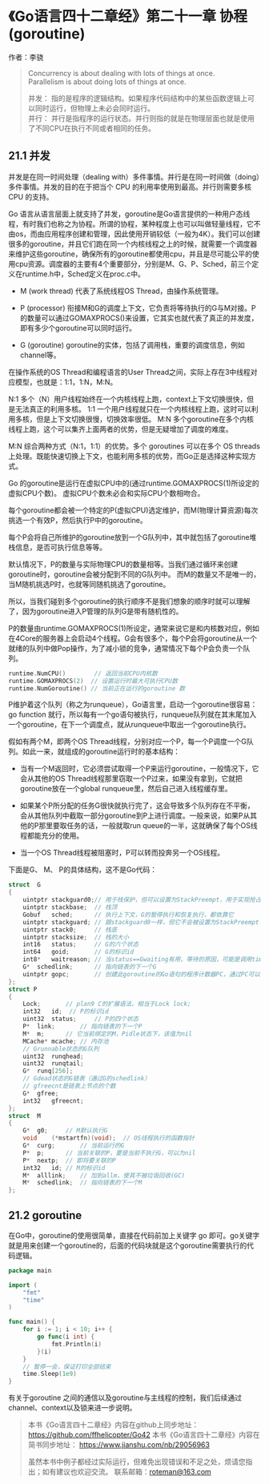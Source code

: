 # 《Go语言四十二章经》第二十一章 协程(goroutine)

作者：李骁

>Concurrency is about dealing with lots of things at once. <br>
>Parallelism is about doing lots of things at once.<br>
>
>并发： 指的是程序的逻辑结构。如果程序代码结构中的某些函数逻辑上可以同时运行，但物理上未必会同时运行。<br>
>并行： 并行是指程序的运行状态。并行则指的就是在物理层面也就是使用了不同CPU在执行不同或者相同的任务。

## 21.1 并发

并发是在同一时间处理（dealing with）多件事情。并行是在同一时间做（doing）多件事情。并发的目的在于把当个 CPU 的利用率使用到最高。并行则需要多核 CPU 的支持。

Go 语言从语言层面上就支持了并发，goroutine是Go语言提供的一种用户态线程，有时我们也称之为协程。所谓的协程，某种程度上也可以叫做轻量线程，它不由os，而由应用程序创建和管理，因此使用开销较低（一般为4K）。我们可以创建很多的goroutine，并且它们跑在同一个内核线程之上的时候，就需要一个调度器来维护这些goroutine，确保所有的goroutine都使用cpu，并且是尽可能公平的使用cpu资源。调度器的主要有4个重要部分，分别是M、G、P、Sched，前三个定义在runtime.h中，Sched定义在proc.c中。

* M (work thread) 代表了系统线程OS Thread，由操作系统管理。

* P (processor)    衔接M和G的调度上下文，它负责将等待执行的G与M对接。P的数量可以通过GOMAXPROCS()来设置，它其实也就代表了真正的并发度，即有多少个goroutine可以同时运行。

* G (goroutine)    goroutine的实体，包括了调用栈，重要的调度信息，例如channel等。

在操作系统的OS Thread和编程语言的User Thread之间，实际上存在3中线程对应模型，也就是：1:1，1:N，M:N。

N:1 多个（N）用户线程始终在一个内核线程上跑，context上下文切换很快，但是无法真正的利用多核。 
1:1 一个用户线程就只在一个内核线程上跑，这时可以利用多核，但是上下文切换很慢，切换效率很低。 
M:N 多个goroutine在多个内核线程上跑，这个可以集齐上面两者的优势，但是无疑增加了调度的难度。

M:N 综合两种方式（N:1，1:1）的优势。多个 goroutines 可以在多个 OS threads 上处理。既能快速切换上下文，也能利用多核的优势，而Go正是选择这种实现方式。

Go 的goroutine是运行在虚拟CPU中的(通过runtime.GOMAXPROCS(1)所设定的虚拟CPU个数)。 虚拟CPU个数未必会和实际CPU个数相吻合。

每个goroutine都会被一个特定的P(虚拟CPU)选定维护，而M(物理计算资源)每次挑选一个有效P，然后执行P中的goroutine。

每个P会将自己所维护的goroutine放到一个G队列中，其中就包括了goroutine堆栈信息，是否可执行信息等等。

默认情况下，P的数量与实际物理CPU的数量相等。当我们通过循环来创建goroutine时，goroutine会被分配到不同的G队列中。 而M的数量又不是唯一的，当M随机挑选P时，也就等同随机挑选了goroutine。

所以，当我们碰到多个goroutine的执行顺序不是我们想象的顺序时就可以理解了，因为goroutine进入P管理的队列G是带有随机性的。

P的数量由runtime.GOMAXPROCS(1)所设定，通常来说它是和内核数对应，例如在4Core的服务器上会启动4个线程。G会有很多个，每个P会将goroutine从一个就绪的队列中做Pop操作，为了减小锁的竞争，通常情况下每个P会负责一个队列。

```Go
runtime.NumCPU()        // 返回当前CPU内核数
runtime.GOMAXPROCS(2)  // 设置运行时最大可执行CPU数
runtime.NumGoroutine() // 当前正在运行的goroutine 数
```
P维护着这个队列（称之为runqueue），Go语言里，启动一个goroutine很容易：go function 就行，所以每有一个go语句被执行，runqueue队列就在其末尾加入一个goroutine，在下一个调度点，就从runqueue中取出一个goroutine执行。

假如有两个M，即两个OS Thread线程，分别对应一个P，每一个P调度一个G队列。如此一来，就组成的goroutine运行时的基本结构：

* 当有一个M返回时，它必须尝试取得一个P来运行goroutine，一般情况下，它会从其他的OS Thread线程那里窃取一个P过来，如果没有拿到，它就把goroutine放在一个global runqueue里，然后自己进入线程缓存里。

* 如果某个P所分配的任务G很快就执行完了，这会导致多个队列存在不平衡，会从其他队列中截取一部分goroutine到P上进行调度。一般来说，如果P从其他的P那里要取任务的话，一般就取run queue的一半，这就确保了每个OS线程都能充分的使用。

* 当一个OS Thread线程被阻塞时，P可以转而投奔另一个OS线程。


下面是G、 M、 P的具体结构，这不是Go代码：

```C
struct  G
{
    uintptr stackguard0;// 用于栈保护，但可以设置为StackPreempt，用于实现抢占式调度
    uintptr stackbase;  // 栈顶
    Gobuf   sched;      // 执行上下文，G的暂停执行和恢复执行，都依靠它
    uintptr stackguard; // 跟stackguard0一样，但它不会被设置为StackPreempt
    uintptr stack0;     // 栈底
    uintptr stacksize;  // 栈的大小
    int16   status;     // G的六个状态
    int64   goid;       // G的标识id
    int8*   waitreason; // 当status==Gwaiting有用，等待的原因，可能是调用time.Sleep之类
    G*  schedlink;      // 指向链表的下一个G
    uintptr gopc;       // 创建此goroutine的Go语句的程序计数器PC，通过PC可以获得具体的函数和代码行数
};
struct P
{
    Lock;       // plan9 C的扩展语法，相当于Lock lock;
    int32   id;  // P的标识id
    uint32  status;     // P的四个状态
    P*  link;       // 指向链表的下一个P
    M*  m;      // 它当前绑定的M，Pidle状态下，该值为nil
    MCache* mcache; // 内存池
    // Grunnable状态的G队列
    uint32  runqhead;
    uint32  runqtail;
    G*  runq[256];
    // Gdead状态的G链表（通过G的schedlink）
    // gfreecnt是链表上节点的个数
    G*  gfree;
    int32   gfreecnt;
};
struct  M
{
    G*  g0;     // M默认执行G
    void    (*mstartfn)(void);  // OS线程执行的函数指针
    G*  curg;       // 当前运行的G
    P*  p;      // 当前关联的P，要是当前不执行G，可以为nil
    P*  nextp;  // 即将要关联的P
    int32   id; // M的标识id
    M*  alllink;    // 加到allm，使其不被垃圾回收(GC)
    M*  schedlink;  // 指向链表的下一个M
};
```

## 21.2 goroutine
在Go中，goroutine的使用很简单，直接在代码前加上关键字 go 即可。go关键字就是用来创建一个goroutine的，后面的代码块就是这个goroutine需要执行的代码逻辑。

```Go
package main

import (
	"fmt"
	"time"
)

func main() {
	for i := 1; i < 10; i++ {
		go func(i int) {
			fmt.Println(i)
		}(i)
	}
	// 暂停一会，保证打印全部结束
	time.Sleep(1e9)
}
```
有关于goroutine 之间的通信以及goroutine与主线程的控制，我们后续通过channel、context以及锁来进一步说明。


>本书《Go语言四十二章经》内容在github上同步地址：https://github.com/ffhelicopter/Go42
>本书《Go语言四十二章经》内容在简书同步地址：  https://www.jianshu.com/nb/29056963
>
>虽然本书中例子都经过实际运行，但难免出现错误和不足之处，烦请您指出；如有建议也欢迎交流。
>联系邮箱：roteman@163.com
